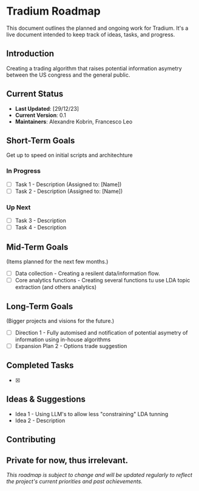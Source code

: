 # Tradium Roadmap

This document outlines the planned and ongoing work for Tradium. It's a live document intended to keep track of ideas, tasks, and progress.

## Introduction

Creating a trading algorithm that raises potential information asymetry between the US congress and the general public. 

## Current Status

- **Last Updated**: [29/12/23]
- **Current Version**: 0.1
- **Maintainers**: Alexandre Kobrin, Francesco Leo

## Short-Term Goals

Get up to speed on initial scripts and architechture 

### In Progress

- [ ] Task 1 - Description (Assigned to: [Name])
- [ ] Task 2 - Description (Assigned to: [Name])

### Up Next

- [ ] Task 3 - Description
- [ ] Task 4 - Description

## Mid-Term Goals

(Items planned for the next few months.)

- [ ] Data collection - Creating a resilent data/information flow. 
- [ ] Core analytics functions - Creating several functions tu use LDA topic extraction (and others analytics)  

## Long-Term Goals

(Bigger projects and visions for the future.)

- [ ] Direction 1 - Fully automised and notification of potential asymetry of information using in-house algorithms
- [ ] Expansion Plan 2 - Options trade suggestion

## Completed Tasks

- [x] 

## Ideas & Suggestions

- Idea 1 - Using LLM's to allow less "constraining" LDA tunning
- Idea 2 - Description

## Contributing

Private for now, thus irrelevant.
---

*This roadmap is subject to change and will be updated regularly to reflect the project's current priorities and past achievements.*
